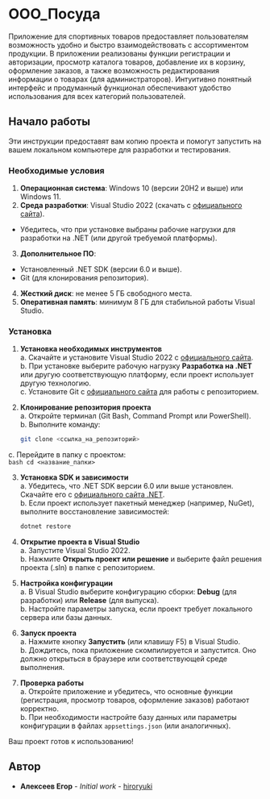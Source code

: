 # ООО_Посуда

Приложение для спортивных товаров предоставляет пользователям возможность удобно и быстро взаимодействовать с ассортиментом продукции. В приложении реализованы функции регистрации и авторизации, просмотр каталога товаров, добавление их в корзину, оформление заказов, а также возможность редактирования информации о товарах (для администраторов). Интуитивно понятный интерфейс и продуманный функционал обеспечивают удобство использования для всех категорий пользователей.

## Начало работы

Эти инструкции предоставят вам копию проекта и помогут запустить на вашем локальном компьютере для разработки и тестирования.

### Необходимые условия

1. **Операционная система**: Windows 10 (версии 20H2 и выше) или Windows 11.  
2. **Среда разработки**: Visual Studio 2022 (скачать с [официального сайта](https://visualstudio.microsoft.com/)).  
  - Убедитесь, что при установке выбраны рабочие нагрузки для разработки на .NET (или другой требуемой платформы).  
3. **Дополнительное ПО**:  
  - Установленный .NET SDK (версии 6.0 и выше).  
  - Git (для клонирования репозитория).  
4. **Жесткий диск**: не менее 5 ГБ свободного места.  
5. **Оперативная память**: минимум 8 ГБ для стабильной работы Visual Studio.

### Установка

1. **Установка необходимых инструментов**  
  a. Скачайте и установите Visual Studio 2022 с [официального сайта](https://visualstudio.microsoft.com/).  
  b. При установке выберите рабочую нагрузку **Разработка на .NET** или другую соответствующую платформу, если проект использует другую технологию.  
  c. Установите Git с [официального сайта](https://git-scm.com/) для работы с репозиторием.  

2. **Клонирование репозитория проекта**  
  a. Откройте терминал (Git Bash, Command Prompt или PowerShell).  
  b. Выполните команду:  
     ```bash
     git clone <ссылка_на_репозиторий>
     ```  
  c. Перейдите в папку с проектом:  
     ```bash
     cd <название_папки>
     ```  

3. **Установка SDK и зависимости**  
  a. Убедитесь, что .NET SDK версии 6.0 или выше установлен. Скачайте его с [официального сайта .NET](https://dotnet.microsoft.com/).  
  b. Если проект использует пакетный менеджер (например, NuGet), выполните восстановление зависимостей:  
     ```bash
     dotnet restore
     ```  

4. **Открытие проекта в Visual Studio**  
  a. Запустите Visual Studio 2022.  
  b. Нажмите **Открыть проект или решение** и выберите файл решения проекта (.sln) в папке с репозиторием.  

5. **Настройка конфигурации**  
  a. В Visual Studio выберите конфигурацию сборки: **Debug** (для разработки) или **Release** (для выпуска).  
  b. Настройте параметры запуска, если проект требует локального сервера или базы данных.  

6. **Запуск проекта**  
  a. Нажмите кнопку **Запустить** (или клавишу F5) в Visual Studio.  
  b. Дождитесь, пока приложение скомпилируется и запустится. Оно должно открыться в браузере или соответствующей среде выполнения.  

7. **Проверка работы**  
  a. Откройте приложение и убедитесь, что основные функции (регистрация, просмотр товаров, оформление заказов) работают корректно.  
  b. При необходимости настройте базу данных или параметры конфигурации в файлах `appsettings.json` (или аналогичных).  

Ваш проект готов к использованию!

## Автор

* **Алексеев Егор** - *Initial work* - [hiroryuki](https://github.com/hiroryuki)
